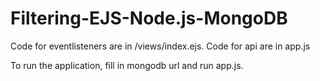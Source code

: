 # Filtering-EJS-Node.js-MongoDB

Code for eventlisteners are in /views/index.ejs.
Code for api are in app.js

To run the application, fill in mongodb url and run app.js. 
